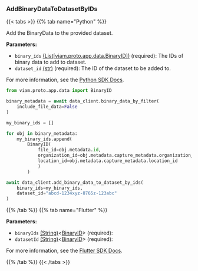 ### AddBinaryDataToDatasetByIDs

{{< tabs >}}
{{% tab name="Python" %}}

Add the BinaryData to the provided dataset.

**Parameters:**

- `binary_ids` [(List[viam.proto.app.data.BinaryID])](https://python.viam.dev/autoapi/viam/gen/app/data/v1/data_pb2/index.html#viam.gen.app.data.v1.data_pb2.BinaryID) (required): The IDs of binary data to add to dataset.
- `dataset_id` [(str)](https://docs.python.org/3/library/stdtypes.html#text-sequence-type-str) (required): The ID of the dataset to be added to.


For more information, see the [Python SDK Docs](https://python.viam.dev/autoapi/viam/app/data_client/index.html#viam.app.data_client.DataClient.add_binary_data_to_dataset_by_ids).

``` python {class="line-numbers linkable-line-numbers"}
from viam.proto.app.data import BinaryID

binary_metadata = await data_client.binary_data_by_filter(
    include_file_data=False
)

my_binary_ids = []

for obj in binary_metadata:
    my_binary_ids.append(
        BinaryID(
            file_id=obj.metadata.id,
            organization_id=obj.metadata.capture_metadata.organization_id,
            location_id=obj.metadata.capture_metadata.location_id
            )
        )

await data_client.add_binary_data_to_dataset_by_ids(
    binary_ids=my_binary_ids,
    dataset_id="abcd-1234xyz-8765z-123abc"
)

```

{{% /tab %}}
{{% tab name="Flutter" %}}

**Parameters:**

- `binaryIds` [(String)](https://api.flutter.dev/flutter/dart-core/String-class.html)<[BinaryID](https://flutter.viam.dev/viam_protos.app.data/BinaryID-class.html)> (required):
- `datasetId` [(String)](https://api.flutter.dev/flutter/dart-core/String-class.html)<[BinaryID](https://flutter.viam.dev/viam_protos.app.data/BinaryID-class.html)> (required):


For more information, see the [Flutter SDK Docs](https://flutter.viam.dev/viam_protos.app.data/DataServiceClient/addBinaryDataToDatasetByIDs.html).

{{% /tab %}}
{{< /tabs >}}
